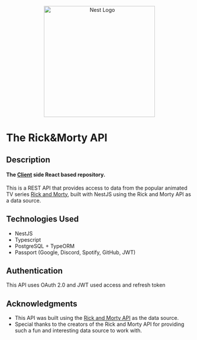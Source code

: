 <p align="center">
  <a href="https://the-rick-morty.vercel.app" target="_blank"><img src="https://www.freepnglogos.com/uploads/rick-and-morty-png/rick-and-morty-portal-shoes-white-clothing-zavvi-23.png" width="300" alt="Nest Logo" /></a>
</p>

# The Rick&Morty API

## Description

#### The [Client](https://github.com/moneyandfame7/rick-morty) side React based repository.

This is a REST API that provides access to data from the popular animated TV series <a href='https://www.adultswim.com/videos/rick-and-morty'>Rick and Morty</a>, built with NestJS using the Rick and Morty API as a data source.

## Technologies Used

- NestJS
- Typescript
- PostgreSQL + TypeORM
- Passport (Google, Discord, Spotify, GitHub, JWT)

## Authentication

This API uses OAuth 2.0 and JWT used access and refresh token


## Acknowledgments

- This API was built using the [Rick and Morty API](https://rickandmortyapi.com) as the data source.
- Special thanks to the creators of the Rick and Morty API for providing such a fun and interesting data source to work
  with.
